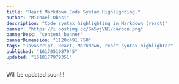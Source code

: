 ```yaml
---
title: "React Markdown Code Syntax Highlighting."
author: "Michael Obasi"
description: "Code syntax highlighting in Markdown (react)"
banner: "https://i.postimg.cc/Gm5yjVN1/carbon.png"
bannerDesc: "content banner"
bannerDimension: "1120x491.750"
tags: "JavaScript, React, Markdown, react-syntax-highlighter"
published: "1617051087945"
updated: "1618177979351"
---
```


Will be updated soon!!!

